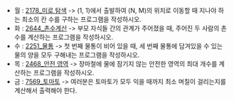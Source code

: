 - 월 : [2178_미로 탐색](https://www.acmicpc.net/problem/2178) -> (1, 1)에서 출발하여 (N, M)의 위치로 이동할 때 지나야 하는 최소의 칸 수를 구하는 프로그램을 작성하시오.
- 화 : [2644_촌수계산](https://www.acmicpc.net/problem/2644) -> 부모 자식들 간의 관계가 주어졌을 때, 주어진 두 사람의 촌수를 계산하는 프로그램을 작성하시오.
- 수 : [2251_물통](https://www.acmicpc.net/problem/2251) -> 첫 번째 물통이 비어 있을 때, 세 번째 물통에 담겨있을 수 있는 물의 양을 모두 구해내는 프로그램을 작성하시오.
- 목 : [2468_안전 영역](https://www.acmicpc.net/problem/2468) -> 장마철에 물에 잠기지 않는 안전한 영역의 최대 개수를 계산하는 프로그램을 작성하시오. 
- 금 : [7569_토마토](https://www.acmicpc.net/problem/7569) -> 여러분은 토마토가 모두 익을 때까지 최소 며칠이 걸리는지를 계산해서 출력해야 한다.
